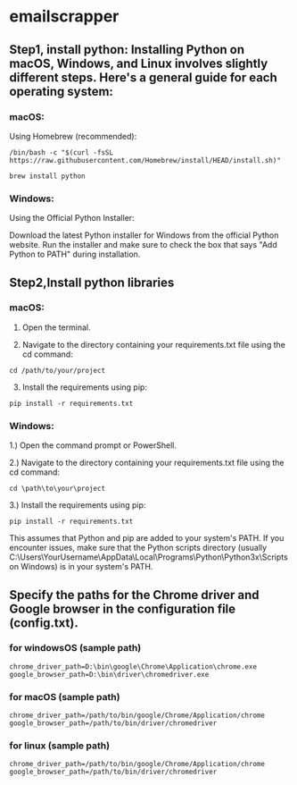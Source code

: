 # emailscrapper

## Step1, install python: Installing Python on macOS, Windows, and Linux involves slightly different steps. Here's a general guide for each operating system:

### macOS:
Using Homebrew (recommended):
```
/bin/bash -c "$(curl -fsSL https://raw.githubusercontent.com/Homebrew/install/HEAD/install.sh)"
```
```
brew install python
```

### Windows:
Using the Official Python Installer:

Download the latest Python installer for Windows from the official Python website.
Run the installer and make sure to check the box that says "Add Python to PATH" during installation.

## Step2,Install python libraries
### macOS:

1. Open the terminal.

2. Navigate to the directory containing your requirements.txt file using the cd command:
```
cd /path/to/your/project
```
3. Install the requirements using pip:
```
pip install -r requirements.txt
```

### Windows:
1.) Open the command prompt or PowerShell.

2.) Navigate to the directory containing your requirements.txt file using the cd command:
```
cd \path\to\your\project
```
3.) Install the requirements using pip:
```
pip install -r requirements.txt
```
This assumes that Python and pip are added to your system's PATH. If you encounter issues, make sure that the Python scripts directory (usually C:\Users\YourUsername\AppData\Local\Programs\Python\Python3x\Scripts on Windows) is in your system's PATH.


## Specify the paths for the Chrome driver and Google browser in the configuration file (config.txt).

### for windowsOS (sample path)
```
chrome_driver_path=D:\bin\google\Chrome\Application\chrome.exe
google_browser_path=D:\bin\driver\chromedriver.exe
```
### for macOS (sample path)
```
chrome_driver_path=/path/to/bin/google/Chrome/Application/chrome
google_browser_path=/path/to/bin/driver/chromedriver
```
### for linux (sample path)
```
chrome_driver_path=/path/to/bin/google/Chrome/Application/chrome
google_browser_path=/path/to/bin/driver/chromedriver
```
